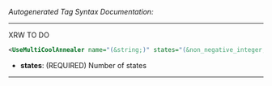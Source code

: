 <!-- THIS IS AN AUTOGENERATED FILE: Don't edit it directly, instead change the schema definition in the code itself. -->

_Autogenerated Tag Syntax Documentation:_

---
XRW TO DO

```xml
<UseMultiCoolAnnealer name="(&string;)" states="(&non_negative_integer;)" />
```

-   **states**: (REQUIRED) Number of states

---
